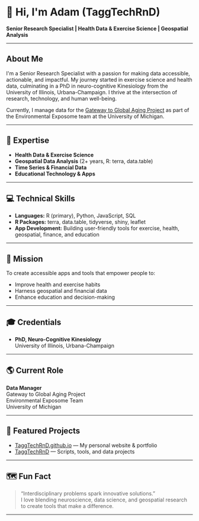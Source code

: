 # 👋 Hi, I'm Adam (TaggTechRnD)

**Senior Research Specialist | Health Data & Exercise Science | Geospatial Analysis**

---

## About Me

I'm a Senior Research Specialist with a passion for making data accessible, actionable, and impactful. My journey started in exercise science and health data, culminating in a PhD in neuro-cognitive Kinesiology from the University of Illinois, Urbana-Champaign. I thrive at the intersection of research, technology, and human well-being.

Currently, I manage data for the [Gateway to Global Aging Project](https://www.gateway-aging.org/) as part of the Environmental Exposome team at the University of Michigan.

---

## 🧠 Expertise

- **Health Data & Exercise Science**
- **Geospatial Data Analysis** (2+ years, R: terra, data.table)
- **Time Series & Financial Data**
- **Educational Technology & Apps**

---

## 💻 Technical Skills

- **Languages:** R (primary), Python, JavaScript, SQL
- **R Packages:** terra, data.table, tidyverse, shiny, leaflet
- **App Development:** Building user-friendly tools for exercise, health, geospatial, finance, and education

---

## 🚀 Mission

To create accessible apps and tools that empower people to:
- Improve health and exercise habits
- Harness geospatial and financial data
- Enhance education and decision-making

---

## 🎓 Credentials

- **PhD, Neuro-Cognitive Kinesiology**  
  University of Illinois, Urbana-Champaign

---

## 🌎 Current Role

**Data Manager**  
Gateway to Global Aging Project  
Environmental Exposome Team  
University of Michigan

---

## 🔗 Featured Projects

- [TaggTechRnD.github.io](https://github.com/TaggTechRnD/TaggTechRnD.github.io) — My personal website & portfolio
- [TaggTechRnD](https://github.com/TaggTechRnD/TaggTechRnD) — Scripts, tools, and data projects

---

## 🗺️ Fun Fact

> “Interdisciplinary problems spark innovative solutions.”  
I love blending neuroscience, data science, and geospatial research to create tools that make a difference.

---

<!-- Optionally add your contact/social links here -->
<!-- [LinkedIn](#) • [Twitter](#) • [Website](#) -->
